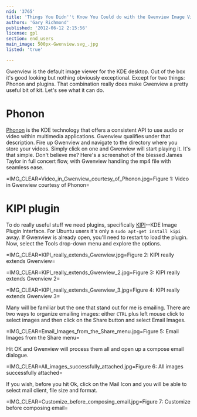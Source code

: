 ```yaml
---
nid: '3765'
title: 'Things You Didn''t Know You Could do with the Gwenview Image Viewer'
authors: 'Gary Richmond'
published: '2012-06-12 2:15:56'
license: gpl
section: end_users
main_image: 500px-Gwenview.svg_.jpg
listed: 'true'

---
```

Gwenview is the default image viewer for the KDE desktop. Out of the box it's good looking but nothing obviously exceptional. Except for two things: Phonon and plugins. That combination really does make Gwenview a pretty useful bit of kit. Let's see what it can do.


# Phonon

[Phonon](http://phonon.kde.org/) is the KDE technology that offers a consistent API to use audio or video within multimedia applications. Gwenview qualifies under that description. Fire up Gwenview and navigate to the directory where you store your videos. Simply click on one and Gwenview will start playing it. It's that simple. Don't believe me? Here's a screenshot of the blessed James Taylor in full concert flow, with Gwenview handling the mp4 file with seamless ease.


=IMG_CLEAR=Video_in_Gwenview_courtesy_of_Phonon.jpg=Figure 1: Video in Gwenview courtesy of Phonon=



# KIPI plugin


To do really useful stuff we need plugins, specifically [KIPI](https://en.wikipedia.org/wiki/KDE_Image_Plugin_Interface)--KDE Image Plugin Interface. For Ubuntu users it's only a `sudo apt-get install kipi` away. If Gwenview is already open, you'll need to restart to load the plugin. Now, select the Tools drop-down menu and explore the options. 


=IMG_CLEAR=KIPI_really_extends_Gwenview.jpg=Figure 2: KIPI really extends Gwenview=


=IMG_CLEAR=KIPI_really_extends_Gwenview_2.jpg=Figure 3: KIPI really extends Gwenview 2=

=IMG_CLEAR=KIPI_really_extends_Gwenview_3.jpg=Figure 4: KIPI really extends Gwenview 3=


Many will be familiar but the one that stand out for me is emailing. There are two ways to organize emailing images: either `CTRL` plus left mouse click to select images and then click on the Share button and select Email Images.


=IMG_CLEAR=Email_Images_from_the_Share_menu.jpg=Figure 5: Email Images from the Share menu=


Hit OK and Gwenview will process them all and open up  a compose email dialogue. 


=IMG_CLEAR=All_images_successfully_attached.jpg=Figure 6: All images successfully attached=


If you wish, before you hit Ok, click on the Mail Icon and you will be able to select mail client, file size and format.


=IMG_CLEAR=Customize_before_composing_email.jpg=Figure 7: Customize before composing email=
